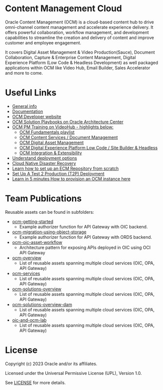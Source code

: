 # Content Management Cloud

Oracle Content Management (OCM) is a cloud-based content hub to drive omni-channel content management and accelerate experience delivery. It offers powerful collaboration, workflow management, and development capabilities to streamline the creation and delivery of content and improve customer and employee engagement.

It covers Digital Asset Management & Video Production(Sauce), Document Collaboration, Capture & Enterprise Content Management, Digital Experience Platform (Low Code & Headless Development) as well packaged applications within OCM like Video Hub, Email Builder, Sales Accelerator and more to come. 

# Useful Links

- [General info](http://oracle.com/content-management/)
- [Documentation](https://docs.oracle.com/en/cloud/paas/content-cloud/index.html/)
- [OCM Developer website](https://developer.oracle.com/technologies/content-management.html/)
- [OCM Solution Playbooks on Oracle Architecture Center](https://docs.oracle.com/solutions/?q=&cType=reference-architectures%2Csolution-playbook%2Cbuilt-deployed&product=Content%20Management&sort=date-desc&lang=en/)
- [OCM PM Training on VideoHub - highlights below:](https://videohub.oracle.com/channel/Oracle%2BContent%2BManagement%2B%2528OCM%2529%2BTraining/167233142)
    - [OCM Fundamentals playlist](https://videohub.oracle.com/playlist/dedicated/167233142/1_qfyi6b02/)
    - [OCM Content Services / Document Management](https://videohub.oracle.com/playlist/dedicated/167233142/1_7up05717/)
    - [OCM Digital Asset Management](https://videohub.oracle.com/playlist/dedicated/167233142/1_kf36lrld/)
    - [OCM Digital Experience Platform Low Code / Site Builder & Headless](https://videohub.oracle.com/playlist/dedicated/167233142/1_bgzwwzgp)
    - [OCM Integration & Extensibility](https://videohub.oracle.com/playlist/dedicated/167233142/1_029312og/)
- [Understand deployment options](https://docs.oracle.com/en/cloud/paas/content-cloud/administer/understand-your-deployment-architecture-options.html#GUID-5A4B5098-5E15-448F-91D6-FE05F4ED15DA)
- [Cloud Native Disaster Recovery](https://docs.oracle.com/en/cloud/paas/content-cloud/administer/understand-your-deployment-architecture-options.html#GUID-84E5932D-9EBC-46F9-A243-5FA45BCA8579)
- [Learn how to set up an ECM Repository from scratch](https://docs.oracle.com/en/cloud/paas/content-cloud/content-capture-engineering/index.html#introduction)
- [Set Up A Test 2 Production (T2P) Deployment](https://docs.oracle.com/en/cloud/paas/content-cloud/administer/set-test-production-t2p-deployment.html#GUID-35087199-8AEC-403A-934B-6D85E771B330)
- [Learn in 5 minutes How to provision an OCM instance here](https://www.youtube.com/watch?v=v46zEhUYEQs/)

# Team Publications

Reusable assets can be found in subfolders:
- [ocm-getting-started](ocm-getting-started)
  - Example authorizer function for API Gateway with OIC backend. 
- [ocm-migration-using-object-storage](ocm-migration-using-object-storage)
  - Example authorizer function for API Gateway with ORDS backend.
- [ocm-oic-asset-workflow](ocm-oic-asset-workflow)
  - Architecture pattern for exposing APIs deployed in OIC using OCI API Gateway
- [ocm-overview](ocm-overview)
  - List of reusable assets spanning multiple cloud services (OIC, OPA, API Gateway)
- [ocm-services](ocm-services)
  - List of reusable assets spanning multiple cloud services (OIC, OPA, API Gateway)
- [ocm-solutions-overview](ocm-solutions-overview)
  - List of reusable assets spanning multiple cloud services (OIC, OPA, API Gateway)
- [ocm-solutions-overview-dam](ocm-solutions-overview-dam)
  - List of reusable assets spanning multiple cloud services (OIC, OPA, API Gateway)
- [oic-and-ocm-lab](oic-and-ocm-lab)
  - List of reusable assets spanning multiple cloud services (OIC, OPA, API Gateway)

# License

Copyright (c) 2023 Oracle and/or its affiliates.

Licensed under the Universal Permissive License (UPL), Version 1.0.

See [LICENSE](https://github.com/oracle-devrel/technology-engineering/blob/main/LICENSE) for more details.
